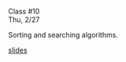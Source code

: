 <div class="lecture2">

<div class="column_date">
<p markdown="block">

Class #10 <br>
Thu, 2/27

</p>
</div>
<div class="column_materials">
<p markdown="block">

Sorting and searching algorithms. 

[slides](slides/07-sorting_and_searching.html)



</p>
</div>

<div class="column_assign">
<p markdown="block">



</p>
</div>

</div>
